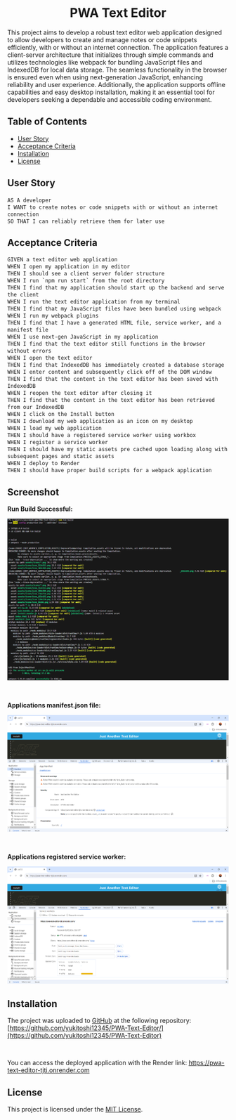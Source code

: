 <h1 align = "center"> PWA Text Editor </h1>

This project aims to develop a robust text editor web application designed to allow developers to create and manage notes or code snippets efficiently, with or without an internet connection. The application features a client-server architecture that initializes through simple commands and utilizes technologies like webpack for bundling JavaScript files and IndexedDB for local data storage. The seamless functionality in the browser is ensured even when using next-generation JavaScript, enhancing reliability and user experience. Additionally, the application supports offline capabilities and easy desktop installation, making it an essential tool for developers seeking a dependable and accessible coding environment.

## Table of Contents

- [User Story](#user-story)
- [Acceptance Criteria](#acceptance-criteria)
- [Installation](#installation)
- [License](#license)

## User Story

```
AS A developer
I WANT to create notes or code snippets with or without an internet connection
SO THAT I can reliably retrieve them for later use
```

## Acceptance Criteria

```
GIVEN a text editor web application
WHEN I open my application in my editor
THEN I should see a client server folder structure
WHEN I run `npm run start` from the root directory
THEN I find that my application should start up the backend and serve the client
WHEN I run the text editor application from my terminal
THEN I find that my JavaScript files have been bundled using webpack
WHEN I run my webpack plugins
THEN I find that I have a generated HTML file, service worker, and a manifest file
WHEN I use next-gen JavaScript in my application
THEN I find that the text editor still functions in the browser without errors
WHEN I open the text editor
THEN I find that IndexedDB has immediately created a database storage
WHEN I enter content and subsequently click off of the DOM window
THEN I find that the content in the text editor has been saved with IndexedDB
WHEN I reopen the text editor after closing it
THEN I find that the content in the text editor has been retrieved from our IndexedDB
WHEN I click on the Install button
THEN I download my web application as an icon on my desktop
WHEN I load my web application
THEN I should have a registered service worker using workbox
WHEN I register a service worker
THEN I should have my static assets pre cached upon loading along with subsequent pages and static assets
WHEN I deploy to Render
THEN I should have proper build scripts for a webpack application
```

## Screenshot

<b>Run Build Successful:</b>

![](/assets/images/success-run-build.png)

<br>



<b> Applications manifest.json file: </b>

![](/assets/images/manifest.png)

<br>

<b> Applications registered service worker: </b>

![](/assets/images/service-worker.png)


## Installation

The project was uploaded to [GitHub](https://github.com/) at the following repository:
[https://github.com/yukitoshi12345/PWA-Text-Editor/](https://github.com/yukitoshi12345/PWA-Text-Editor)

<br>

You can access the deployed application with the Render link: https://pwa-text-editor-tjti.onrender.com

## License

This project is licensed under the [MIT License](https://github.com/Yukitoshi12345/PWA-Text-Editor/blob/main/LICENSE).
